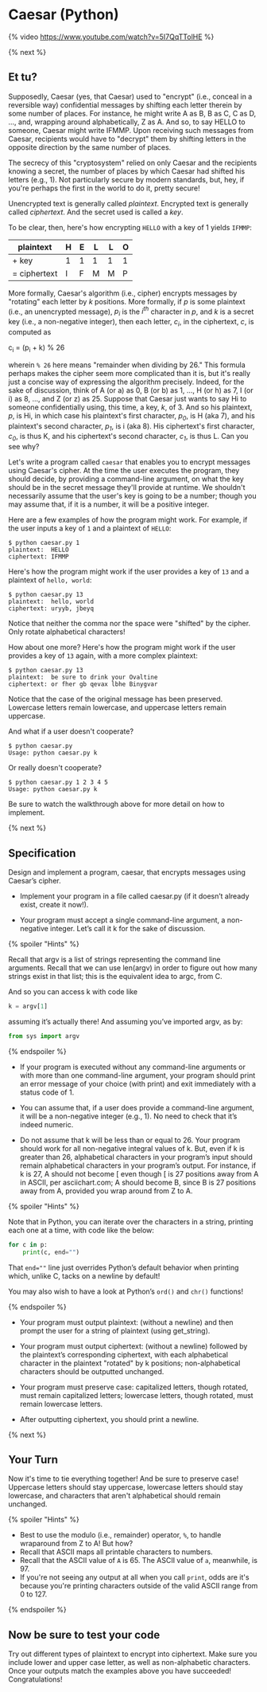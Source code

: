 # Caesar (Python)

{% video https://www.youtube.com/watch?v=5I7QqTTolHE %}

{% next %}

## Et tu?

Supposedly, Caesar (yes, that Caesar) used to "encrypt" (i.e., conceal in a reversible way) confidential messages by shifting each letter therein by some number of places. For instance, he might write A as B, B as C, C as D, ..., and, wrapping around alphabetically, Z as A. And so, to say HELLO to someone, Caesar might write IFMMP. Upon receiving such messages from Caesar, recipients would have to "decrypt" them by shifting letters in the opposite direction by the same number of places.

The secrecy of this "cryptosystem" relied on only Caesar and the recipients knowing a secret, the number of places by which Caesar had shifted his letters (e.g., 1). Not particularly secure by modern standards, but, hey, if you're perhaps the first in the world to do it, pretty secure!

Unencrypted text is generally called _plaintext_. Encrypted text is generally called _ciphertext_. And the secret used is called a _key_.

To be clear, then, here's how encrypting `HELLO` with a key of 1 yields `IFMMP`:

| plaintext    | H | E | L | L | O |
|--------------|---|---|---|---|---|
| + key        | 1 | 1 | 1 | 1 | 1 |
| = ciphertext | I | F | M | M | P |

More formally, Caesar's algorithm (i.e., cipher) encrypts messages by "rotating" each letter by _k_ positions. More formally, if _p_ is some plaintext (i.e., an unencrypted message), _p<sub>i</sub>_ is the _i<sup>th</sup>_ character in _p_, and _k_ is a secret key (i.e., a non-negative integer), then each letter, _c<sub>i</sub>_, in the ciphertext, _c_, is computed as

c<sub>i</sub> = (p<sub>i</sub> + k) % 26

wherein `% 26` here means "remainder when dividing by 26." This formula perhaps makes the cipher seem more complicated than it is, but it's really just a concise way of expressing the algorithm precisely. Indeed, for the sake of discussion, think of A (or a) as 0, B (or b) as 1, ..., H (or h) as 7, I (or i) as 8, ..., and Z (or z) as 25. Suppose that Caesar just wants to say Hi to someone confidentially using, this time, a key, _k_, of 3. And so his plaintext, _p_, is Hi, in which case his plaintext's first character, _p<sub>0</sub>_, is H (aka 7), and his plaintext's second character, _p<sub>1</sub>_, is i (aka 8). His ciphertext's first character, _c<sub>0</sub>_, is thus K, and his ciphertext's second character, _c<sub>1</sub>_, is thus L. Can you see why?

Let's write a program called `caesar` that enables you to encrypt messages using Caesar's cipher. At the time the user executes the program, they should decide, by providing a command-line argument, on what the key should be in the secret message they'll provide at runtime. We shouldn't necessarily assume that the user's key is going to be a number; though you may assume that, if it is a number, it will be a positive integer.

Here are a few examples of how the program might work. For example, if the user inputs a key of `1` and a plaintext of `HELLO`:

```
$ python caesar.py 1
plaintext:  HELLO
ciphertext: IFMMP
```

Here's how the program might work if the user provides a key of `13` and a plaintext of `hello, world`:

```
$ python caesar.py 13
plaintext:  hello, world
ciphertext: uryyb, jbeyq
```

Notice that neither the comma nor the space were "shifted" by the cipher. Only rotate alphabetical characters!

How about one more? Here's how the program might work if the user provides a key of `13` again, with a more complex plaintext:

```
$ python caesar.py 13
plaintext:  be sure to drink your Ovaltine
ciphertext: or fher gb qevax lbhe Binygvar
```

Notice that the case of the original message has been preserved. Lowercase letters remain lowercase, and uppercase letters remain uppercase.

And what if a user doesn't cooperate?

```
$ python caesar.py
Usage: python caesar.py k
```

Or really doesn't cooperate?

```
$ python caesar.py 1 2 3 4 5
Usage: python caesar.py k
```

Be sure to watch the walkthrough above for more detail on how to implement.

{% next %}

## Specification

Design and implement a program, caesar, that encrypts messages using Caesar’s cipher.

* Implement your program in a file called caesar.py (if it doesn’t already exist, create it now!).

* Your program must accept a single command-line argument, a non-negative integer. Let’s call it k for the sake of discussion.

{% spoiler "Hints" %}

Recall that argv is a list of strings representing the command line arguments. Recall that we can use len(argv) in order to figure out how many strings exist in that list; this is the equivalent idea to argc, from C.

And so you can access k with code like

```python
k = argv[1]
```

assuming it’s actually there! And assuming you’ve imported argv, as by:

```python
from sys import argv
```

{% endspoiler %}

* If your program is executed without any command-line arguments or with more than one command-line argument, your program should print an error message of your choice (with print) and exit immediately with a status code of 1.

* You can assume that, if a user does provide a command-line argument, it will be a non-negative integer (e.g., 1). No need to check that it’s indeed numeric.

* Do not assume that k will be less than or equal to 26. Your program should work for all non-negative integral values of k. But, even if k is greater than 26, alphabetical characters in your program’s input should remain alphabetical characters in your program’s output. For instance, if k is 27, A should not become [ even though [ is 27 positions away from A in ASCII, per asciichart.com; A should become B, since B is 27 positions away from A, provided you wrap around from Z to A.

{% spoiler "Hints" %}

Note that in Python, you can iterate over the characters in a string, printing each one at a time, with code like the below:

```python
for c in p:
    print(c, end="")
```

That `end=""` line just overrides Python’s default behavior when printing which, unlike C, tacks on a newline by default!

You may also wish to have a look at Python’s `ord()` and `chr()` functions!

{% endspoiler %}

* Your program must output plaintext: (without a newline) and then prompt the user for a string of plaintext (using get_string).

* Your program must output ciphertext: (without a newline) followed by the plaintext’s corresponding ciphertext, with each alphabetical character in the plaintext "rotated" by k positions; non-alphabetical characters should be outputted unchanged.

* Your program must preserve case: capitalized letters, though rotated, must remain capitalized letters; lowercase letters, though rotated, must remain lowercase letters.

* After outputting ciphertext, you should print a newline.

{% next %}


## Your Turn

Now it's time to tie everything together! And be sure to preserve case! Uppercase letters should stay uppercase, lowercase letters should stay lowercase, and characters that aren't alphabetical should remain unchanged.

{% spoiler "Hints" %}

* Best to use the modulo (i.e., remainder) operator, `%`, to handle wraparound from Z to A! But how?
* Recall that ASCII maps all printable characters to numbers.
* Recall that the ASCII value of `A` is 65. The ASCII value of `a`, meanwhile, is 97.
* If you're not seeing any output at all when you call `print`, odds are it's because you're printing characters outside of the valid ASCII range from 0 to 127. 

{% endspoiler %}

## Now be sure to test your code

Try out different types of plaintext to encrypt into ciphertext. Make sure you include lower and upper case letter, as well as non-alphabetic characters. Once your outputs match the examples above you have succeeded! Congratulations!
